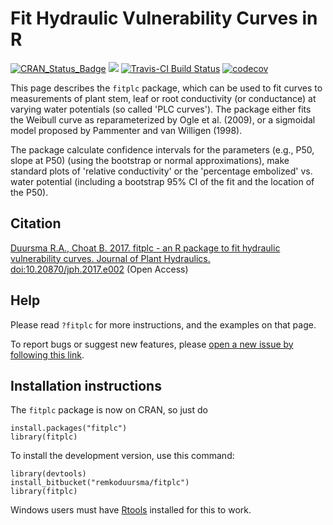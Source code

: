 # Fit Hydraulic Vulnerability Curves in R

[![CRAN\_Status\_Badge](http://www.r-pkg.org/badges/version/fitplc)](https://cran.r-project.org/package=fitplc) [![](https://cranlogs.r-pkg.org/badges/grand-total/fitplc)](https://CRAN.R-project.org/package=fitplc) [![Travis-CI Build Status](https://travis-ci.org/RemkoDuursma/fitplc.svg?branch=master)](https://travis-ci.org/RemkoDuursma/fitplc.svg?branch=master) [![codecov](https://codecov.io/gh/RemkoDuursma/fitplc/branch/master/graph/badge.svg)](https://codecov.io/gh/RemkoDuursma/fitplc) 


This page describes the `fitplc` package, which can be used to fit curves to measurements of plant stem, leaf or root conductivity (or conductance) at varying water potentials (so called 'PLC curves'). 
The package either fits the Weibull curve as reparameterized by Ogle et al. (2009), or a sigmoidal model proposed by Pammenter and van Willigen (1998). 

The package calculate confidence intervals for the parameters (e.g., P50, slope at P50) (using the bootstrap or normal approximations), make standard plots of 'relative conductivity' or the 'percentage embolized' vs. water potential (including a bootstrap 95% CI of the fit and the location of the P50).

## Citation

[Duursma R.A., Choat B. 2017. fitplc - an R package to fit hydraulic vulnerability curves. Journal of Plant Hydraulics. doi:10.20870/jph.2017.e002](http://jplanthydro.org/article/view/1541) (Open Access)

## Help

Please read `?fitplc` for more instructions, and the examples on that page.

To report bugs or suggest new features, please [open a new issue by following this link](https://bitbucket.org/remkoduursma/fitplc/issues/new).


## Installation instructions

The `fitplc` package is now on CRAN, so just do

```
install.packages("fitplc")
library(fitplc)
```

To install the development version, use this command:
```
library(devtools)
install_bitbucket("remkoduursma/fitplc")
library(fitplc)
```

Windows users must have [Rtools](http://cran.r-project.org/bin/windows/Rtools/) installed for this to work.

